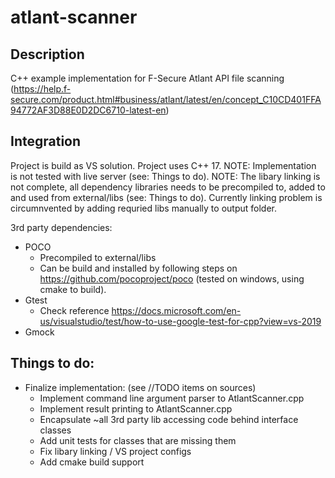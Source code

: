 # atlant-scanner

## Description
C++ example implementation for F-Secure Atlant API file scanning (https://help.f-secure.com/product.html#business/atlant/latest/en/concept_C10CD401FFA94772AF3D88E0D2DC6710-latest-en)

## Integration
Project is build as VS solution. Project uses C++ 17.
NOTE: Implementation is not tested with live server (see: Things to do).
NOTE: The libary linking is not complete, all dependency libraries needs to be precompiled to, added to and used from external/libs (see: Things to do). 
Currently linking problem is circumnvented by adding requried libs manually to output folder.

3rd party dependencies:
  - POCO
     - Precompiled to external/libs
     - Can be build and installed by following steps on https://github.com/pocoproject/poco (tested on windows, using cmake to build).
  - Gtest
     - Check reference https://docs.microsoft.com/en-us/visualstudio/test/how-to-use-google-test-for-cpp?view=vs-2019
  - Gmock

## Things to do:
  - Finalize implementation: (see //TODO items on sources)
    - Implement command line argument parser to AtlantScanner.cpp
	- Implement result printing to AtlantScanner.cpp
	- Encapsulate ~all 3rd party lib accessing code behind interface classes
	- Add unit tests for classes that are missing them
	- Fix libary linking / VS project configs
	- Add cmake build support
